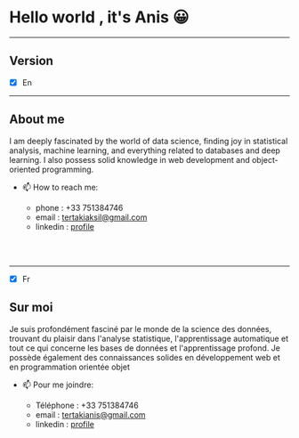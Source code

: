 
# Hello world , it's Anis &#128512;
 
 ------
## Version

* [x] En

-------
## About me
<p>I am deeply fascinated by the world of data science, finding joy in statistical analysis, machine learning, and everything related to databases and deep learning. I also possess solid knowledge in web development and object-oriented programming.</p>

- 📫 How to reach me:
   - phone : +33 751384746
   - email : tertakiaksil@gmail.com
   - linkedin : [profile](https://www.linkedin.com/in/anis-tertaki/)
 

 
  <br><br>
</details>

                     
  -----

* [x] Fr
## Sur moi
<p>Je suis profondément fasciné par le monde de la science des données, trouvant du plaisir dans l'analyse statistique, l'apprentissage automatique et tout ce qui concerne les bases de données et l'apprentissage profond. Je possède également des connaissances solides en développement web et en programmation orientée objet</p>

- 📫 Pour me joindre:
   - Téléphone : +33 751384746
   - email : tertakianis@gmail.com
   - linkedin : [profile](https://www.linkedin.com/in/anis-tertaki/)
  

  

  <br><br>
</details>

